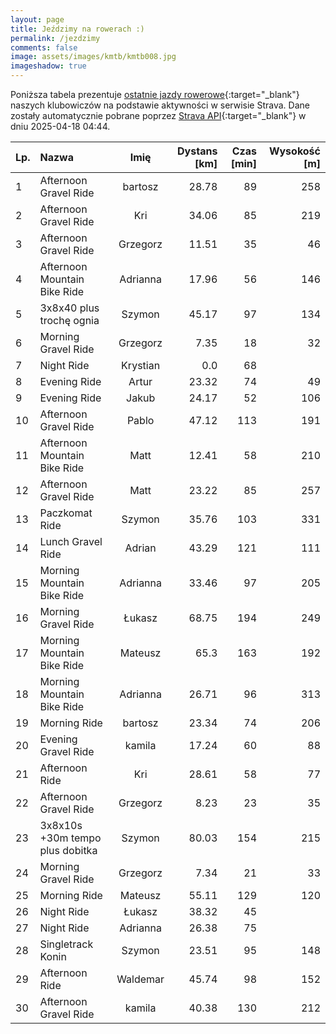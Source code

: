 ```yaml
---
layout: page
title: Jeździmy na rowerach :)
permalink: /jezdzimy
comments: false
image: assets/images/kmtb/kmtb008.jpg
imageshadow: true
---
```


Poniższa tabela prezentuje [ostatnie jazdy rowerowe](https://www.strava.com/clubs/336381){:target="_blank"} naszych klubowiczów na podstawie aktywności w serwisie Strava. Dane zostały automatycznie pobrane poprzez [Strava API](https://developers.strava.com/docs/reference/#api-Clubs-getClubActivitiesById){:target="_blank"} w dniu 2025-04-18 04:44.

Lp. | Nazwa | Imię | Dystans [km] | Czas [min] | Wysokość [m]
:--- | :--- | :---: | ---: | ---: | ---:
1|Afternoon Gravel Ride|bartosz|28.78|89|258
2|Afternoon Gravel Ride|Kri|34.06|85|219
3|Afternoon Gravel Ride|Grzegorz|11.51|35|46
4|Afternoon Mountain Bike Ride|Adrianna|17.96|56|146
5|3x8x40 plus trochę ognia|Szymon|45.17|97|134
6|Morning Gravel Ride|Grzegorz|7.35|18|32
7|Night Ride|Krystian|0.0|68|
8|Evening Ride|Artur|23.32|74|49
9|Evening Ride|Jakub|24.17|52|106
10|Afternoon Gravel Ride|Pablo|47.12|113|191
11|Afternoon Mountain Bike Ride|Matt|12.41|58|210
12|Afternoon Gravel Ride|Matt|23.22|85|257
13|Paczkomat Ride|Szymon|35.76|103|331
14|Lunch Gravel Ride|Adrian|43.29|121|111
15|Morning Mountain Bike Ride|Adrianna|33.46|97|205
16|Morning Gravel Ride|Łukasz|68.75|194|249
17|Morning Mountain Bike Ride|Mateusz|65.3|163|192
18|Morning Mountain Bike Ride|Adrianna|26.71|96|313
19|Morning Ride|bartosz|23.34|74|206
20|Evening Gravel Ride|kamila|17.24|60|88
21|Afternoon Ride|Kri|28.61|58|77
22|Afternoon Gravel Ride|Grzegorz|8.23|23|35
23|3x8x10s +30m tempo plus dobitka|Szymon|80.03|154|215
24|Morning Gravel Ride|Grzegorz|7.34|21|33
25|Morning Ride|Mateusz|55.11|129|120
26|Night Ride|Łukasz|38.32|45|
27|Night Ride|Adrianna|26.38|75|
28|Singletrack Konin|Szymon|23.51|95|148
29|Afternoon Ride|Waldemar|45.74|98|152
30|Afternoon Gravel Ride|kamila|40.38|130|212
